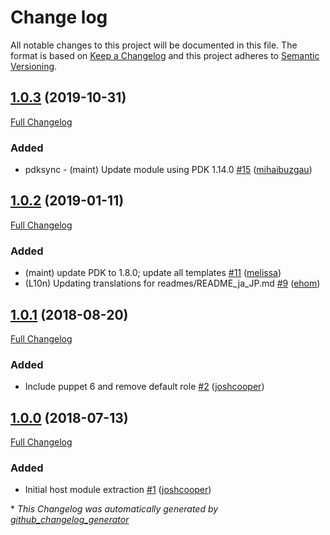 # Change log

All notable changes to this project will be documented in this file. The format is based on [Keep a Changelog](http://keepachangelog.com/en/1.0.0/) and this project adheres to [Semantic Versioning](http://semver.org).

## [1.0.3](https://github.com/puppetlabs/puppetlabs-host_core/tree/1.0.3) (2019-10-31)

[Full Changelog](https://github.com/puppetlabs/puppetlabs-host_core/compare/1.0.2...1.0.3)

### Added

- pdksync - \(maint\) Update module using PDK 1.14.0 [\#15](https://github.com/puppetlabs/puppetlabs-host_core/pull/15) ([mihaibuzgau](https://github.com/mihaibuzgau))

## [1.0.2](https://github.com/puppetlabs/puppetlabs-host_core/tree/1.0.2) (2019-01-11)

[Full Changelog](https://github.com/puppetlabs/puppetlabs-host_core/compare/1.0.1...1.0.2)

### Added

- \(maint\) update PDK to 1.8.0; update all templates [\#11](https://github.com/puppetlabs/puppetlabs-host_core/pull/11) ([melissa](https://github.com/melissa))
- \(L10n\) Updating translations for readmes/README\_ja\_JP.md [\#9](https://github.com/puppetlabs/puppetlabs-host_core/pull/9) ([ehom](https://github.com/ehom))

## [1.0.1](https://github.com/puppetlabs/puppetlabs-host_core/tree/1.0.1) (2018-08-20)

[Full Changelog](https://github.com/puppetlabs/puppetlabs-host_core/compare/1.0.0...1.0.1)

### Added

- Include puppet 6 and remove default role [\#2](https://github.com/puppetlabs/puppetlabs-host_core/pull/2) ([joshcooper](https://github.com/joshcooper))

## [1.0.0](https://github.com/puppetlabs/puppetlabs-host_core/tree/1.0.0) (2018-07-13)

[Full Changelog](https://github.com/puppetlabs/puppetlabs-host_core/compare/9d96ddecea6367abee1aa77859848b0c158fca80...1.0.0)

### Added

- Initial host module extraction [\#1](https://github.com/puppetlabs/puppetlabs-host_core/pull/1) ([joshcooper](https://github.com/joshcooper))



\* *This Changelog was automatically generated by [github_changelog_generator](https://github.com/skywinder/Github-Changelog-Generator)*
